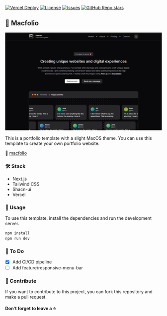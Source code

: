 [![Vercel Deploy](https://deploy-badge.vercel.app/vercel/msaf-macintosh)](https://msaf-macintosh.vercel.app)
[![License](https://img.shields.io/github/license/msafdev/macfolio)](https://github.com/msafdev/macfolio/blob/main/LICENSE.txt)
[![Issues](https://img.shields.io/github/issues/msafdev/macfolio)](https://github.com/msafdev/macfolio/issues)
[![GitHub Repo stars](https://img.shields.io/github/stars/msafdev/macfolio?style=flat&color=yellow)](https://github.com/msafdev/macfolio/stargazers)

## 🍎 Macfolio

![Image](https://raw.githubusercontent.com/msafdev/macfolio/main/public/cover.png)

This is a portfolio template with a slight MacOS theme. You can use this template to create your own portfolio website.

🔗 [macfolio](https://mac.msaf.tech)

### 🛠️ Stack

- Next.js
- Tailwind CSS
- Shacn-ui
- Vercel

### 🚀 Usage

To use this template, install the dependencies and run the development server.

```bash
npm install
npm run dev
```

### 🚦 To Do

- [x] Add CI/CD pipeline
- [ ] Add feature/responsive-menu-bar

### 📝 Contribute

If you want to contribute to this project, you can fork this repository and make a pull request.

#### Don't forget to leave a ⭐️
